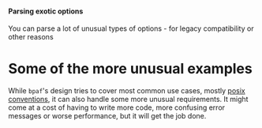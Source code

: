 #### Parsing exotic options
You can parse a lot of unusual types of options - for legacy compatibility or other reasons


# Some of the more unusual examples

While `bpaf`'s design tries to cover most common use cases, mostly
[posix conventions](https://pubs.opengroup.org/onlinepubs/9699919799.2018edition/basedefs/V1_chap12.html),
it can also handle some more unusual requirements. It might come at a cost of having to write
more code, more confusing error messages or worse performance, but it will get the job done.
